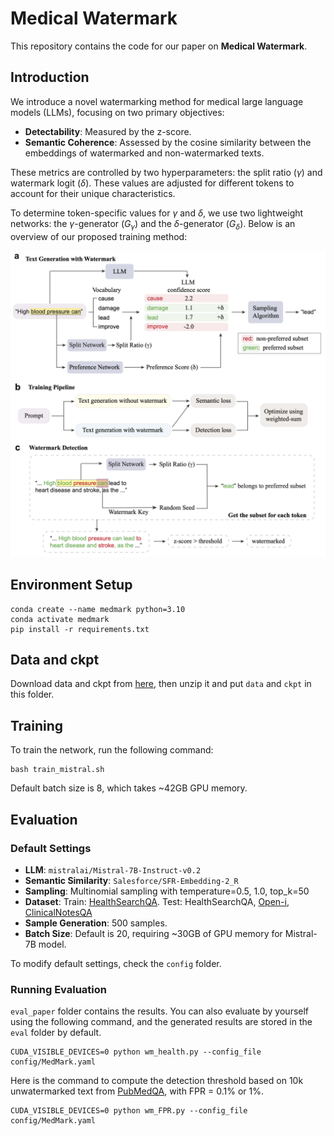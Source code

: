
# Medical Watermark

This repository contains the code for our paper on **Medical Watermark**.

## Introduction

We introduce a novel watermarking method for medical large language models (LLMs), focusing on two primary objectives: 

- **Detectability**: Measured by the z-score.
- **Semantic Coherence**: Assessed by the cosine similarity between the embeddings of watermarked and non-watermarked texts.

These metrics are controlled by two hyperparameters: the split ratio ($\gamma$) and watermark logit ($\delta$). These values are adjusted for different tokens to account for their unique characteristics.

To determine token-specific values for $\gamma$ and $\delta$, we use two lightweight networks: the $\gamma$-generator ($G_\gamma$) and the $\delta$-generator ($G_\delta$). Below is an overview of our proposed training method:

![overview](fig/workflow.png)

## Environment Setup

```
conda create --name medmark python=3.10  
conda activate medmark
pip install -r requirements.txt
```

## Data and ckpt
Download data and ckpt from [here](https://drive.google.com/file/d/17cTwmAqXWezvhVu2yyf3InXbl55sMuhN/view?usp=sharing), then unzip it and put `data` and `ckpt` in this folder.

## Training

To train the network, run the following command:
```
bash train_mistral.sh
```
Default batch size is 8, which takes ~42GB GPU memory.

## Evaluation

### Default Settings

- **LLM**: `mistralai/Mistral-7B-Instruct-v0.2`
- **Semantic Similarity**: `Salesforce/SFR-Embedding-2_R`
- **Sampling**: Multinomial sampling with temperature=0.5, 1.0, top_k=50
- **Dataset**: Train: [HealthSearchQA](https://huggingface.co/datasets/katielink/healthsearchqa). Test: HealthSearchQA, [Open-i](https://openi.nlm.nih.gov/), [ClinicalNotesQA](https://huggingface.co/datasets/starmpcc/Asclepius-Synthetic-Clinical-Notes)
- **Sample Generation**: 500 samples.
- **Batch Size**: Default is 20, requiring ~30GB of GPU memory for Mistral-7B model.

To modify default settings, check the `config` folder.

### Running Evaluation

`eval_paper` folder contains the results.
You can also evaluate by yourself using the following command, and the generated results are stored in the `eval` folder by default. 

```
CUDA_VISIBLE_DEVICES=0 python wm_health.py --config_file config/MedMark.yaml
```

Here is the command to compute the detection threshold based on 10k unwatermarked text from [PubMedQA](https://huggingface.co/datasets/qiaojin/PubMedQA), with FPR = 0.1% or 1%.
```
CUDA_VISIBLE_DEVICES=0 python wm_FPR.py --config_file config/MedMark.yaml
```


<!-- ## Citation

If you use this work in your research or applications, please cite it as follows:
```
@article{huo2024token,
  title={Token-Specific Watermarking with Enhanced Detectability and Semantic Coherence for Large Language Models},
  author={Huo, Mingjia and Somayajula, Sai Ashish and Liang, Youwei and Zhang, Ruisi and Koushanfar, Farinaz and Xie, Pengtao},
  journal={arXiv preprint arXiv:2402.18059},
  year={2024}
}
``` -->
